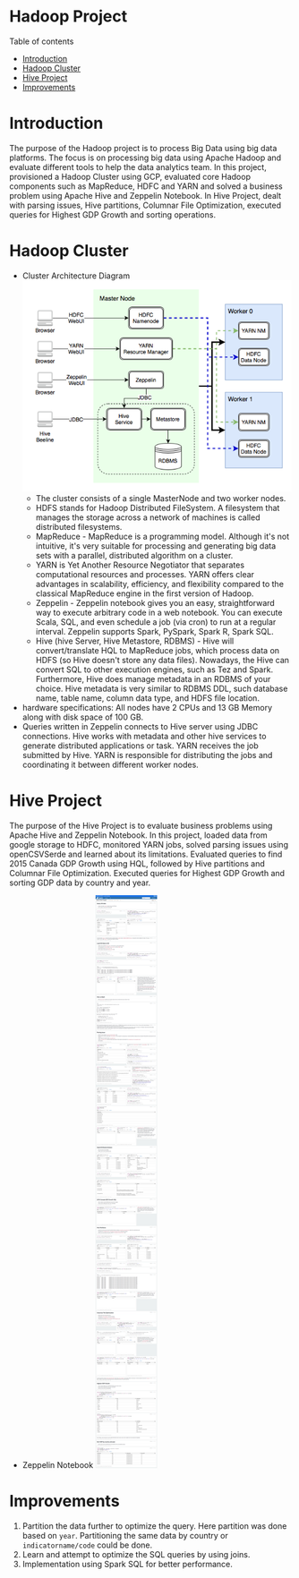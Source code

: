 # Hadoop Project
Table of contents
* [Introduction](#Introduction)
* [Hadoop Cluster](#Hadoop-Cluster)
* [Hive Project](#Hive-Project)
* [Improvements](#Improvements) 

# Introduction
The purpose of the Hadoop project is to process Big Data using big data platforms. The focus is on processing big data using Apache Hadoop and evaluate different tools to help the data analytics team. In this project, provisioned a Hadoop Cluster using GCP, evaluated core Hadoop components such as MapReduce, HDFC and YARN and solved a business problem using Apache Hive and Zeppelin Notebook. In Hive Project, dealt with parsing issues, Hive partitions, Columnar File Optimization, executed queries for Highest GDP Growth and sorting operations.

# Hadoop Cluster
- Cluster Architecture Diagram
 ![Cluster Architecture](./assets/Cluster_Architecture.png)
  - The cluster consists of a single MasterNode and two worker nodes.
  - HDFS stands for Hadoop Distributed FileSystem.  A filesystem that manages the storage across a network of machines is called distributed filesystems.
  - MapReduce - MapReduce is a programming model. Although it's not intuitive, it's very suitable for processing and generating big data sets with a parallel, distributed algorithm on a cluster. 
  - YARN is Yet Another Resource Negotiator that separates computational resources and processes. YARN offers clear advantages in scalability, efficiency, and flexibility compared to the classical MapReduce engine in the first version of Hadoop.
  - Zeppelin - Zeppelin notebook gives you an easy, straightforward way to execute arbitrary code in a web notebook. You can execute Scala, SQL, and even schedule a job (via cron) to run at a regular interval. Zeppelin supports Spark, PySpark, Spark R, Spark SQL.
  - Hive (hive Server, Hive Metastore, RDBMS) - Hive will convert/translate HQL to MapReduce jobs, which process data on HDFS (so Hive doesn't store any data files). Nowadays, the Hive can convert SQL to other execution engines, such as Tez and Spark. Furthermore, Hive does manage metadata in an RDBMS of your choice. Hive metadata is very similar to RDBMS DDL, such database name, table name, column data type, and HDFS file location.
- hardware specifications: All nodes have 2 CPUs and 13 GB Memory along with disk space of 100 GB.
- Queries written in Zeppelin connects to Hive server using JDBC connections. Hive works with metadata and other hive services to generate distributed applications or task. YARN receives the job submitted by Hive. YARN is responsible for distributing the jobs and coordinating it between different worker nodes.

# Hive Project
The purpose of the Hive Project is to evaluate business problems using Apache Hive and Zeppelin Notebook. In this project, loaded data from google storage to HDFC, monitored YARN jobs, solved parsing issues using openCSVSerde and learned about its limitations. Evaluated queries to find 2015 Canada GDP Growth using HQL, followed by Hive partitions and Columnar File Optimization. Executed queries for Highest GDP Growth and sorting GDP data by country and year.
- Zeppelin Notebook
    ![Zeppelin Notebook](./assets/Zeppelin.png)

# Improvements
1. Partition the data further to optimize the query. Here partition was done based on `year`. Partitioning the same data by country or `indicatorname/code` could be done.
2. Learn and attempt to optimize the SQL queries by using joins.
3. Implementation using Spark SQL for better performance.